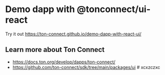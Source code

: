 # Demo dapp with @tonconnect/ui-react

Try it out https://ton-connect.github.io/demo-dapp-with-react-ui/

## Learn more about Ton Connect
- https://docs.ton.org/develop/dapps/ton-connect/
- https://github.com/ton-connect/sdk/tree/main/packages/ui
#   x c x z c z x c  
 